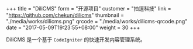 +++
title = "DiliCMS"
form = "开源项目"
customer = "拍逗科技"
link = "https://github.com/chekun/dilicms"
thumbnail = "./media/works/dilicms.png"
qrcode = "./media/works/dilicms-qrcode.png"
date = "2017-05-09T19:23:55+08:00"
weight = 30
+++

DiliCMS 是一个基于 `CodeIgniter` 的快速开发内容管理系统。


